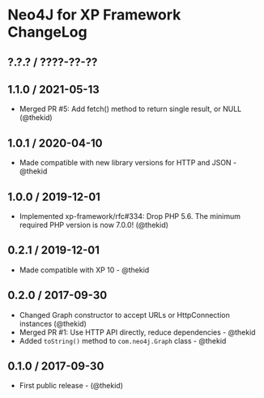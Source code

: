 Neo4J for XP Framework ChangeLog
========================================================================

## ?.?.? / ????-??-??

## 1.1.0 / 2021-05-13

* Merged PR #5: Add fetch() method to return single result, or NULL
  (@thekid)

## 1.0.1 / 2020-04-10

* Made compatible with new library versions for HTTP and JSON - @thekid

## 1.0.0 / 2019-12-01

* Implemented xp-framework/rfc#334: Drop PHP 5.6. The minimum required
  PHP version is now 7.0.0!
  (@thekid)

## 0.2.1 / 2019-12-01

* Made compatible with XP 10 - @thekid

## 0.2.0 / 2017-09-30

* Changed Graph constructor to accept URLs or HttpConnection instances
  (@thekid)
* Merged PR #1: Use HTTP API directly, reduce dependencies - @thekid
* Added `toString()` method to `com.neo4j.Graph` class - @thekid

## 0.1.0 / 2017-09-30

* First public release - (@thekid)
